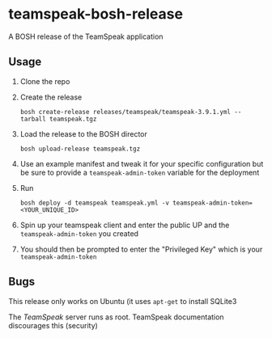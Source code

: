 # teamspeak-bosh-release

A BOSH release of the TeamSpeak application

## Usage

1. Clone the repo
2. Create the release
    ```
    bosh create-release releases/teamspeak/teamspeak-3.9.1.yml --tarball teamspeak.tgz
    ```
    
3. Load the release to the BOSH director
    ```
    bosh upload-release teamspeak.tgz
    ```
    
4. Use an example manifest and tweak it for your specific configuration but be sure to provide a `teamspeak-admin-token` variable for the deployment

5. Run 
    ```
    bosh deploy -d teamspeak teamspeak.yml -v teamspeak-admin-token=<YOUR_UNIQUE_ID>
    ```
    
6. Spin up your teamspeak client and enter the public UP and the `teamspeak-admin-token` you created
7. You should then be prompted to enter the "Privileged Key" which is your `teamspeak-admin-token`

## Bugs

This release only works on Ubuntu (it uses `apt-get` to install SQLite3

The *TeamSpeak* server runs as root.  TeamSpeak documentation discourages this (security)
